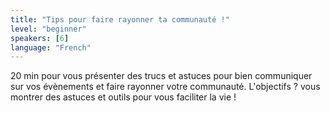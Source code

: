 ```yaml
---
title: "Tips pour faire rayonner ta communauté !"
level: "beginner"
speakers: [6]
language: "French"
---
```


20 min pour vous présenter des trucs et astuces pour bien communiquer sur vos évènements et faire rayonner votre communauté.
L'objectifs ? vous montrer des astuces et outils pour vous faciliter la vie !